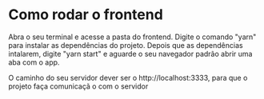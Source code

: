 
# Como rodar o frontend

Abra o seu terminal e acesse a pasta do frontend. Digite o comando "yarn" para instalar as dependências do projeto.
Depois que as dependências intalarem, digite "yarn start" e aguarde o seu navegador padrão abrir uma aba com o app.

O caminho do seu servidor dever ser o http://localhost:3333, para que o projeto faça comunicaçã
o com o servidor
